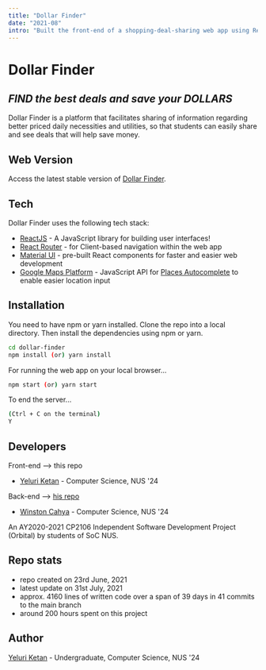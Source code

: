```yaml
---
title: "Dollar Finder"
date: "2021-08"
intro: "Built the front-end of a shopping-deal-sharing web app using ReactJS"
---
```


# Dollar Finder

## _FIND the best deals and save your DOLLARS_

Dollar Finder is a platform that facilitates sharing of information regarding better priced daily necessities and utilities, so that students can easily share and see deals that will help save money.

## Web Version

Access the latest stable version of [Dollar Finder](https://dollarfinder.netlify.app/).

## Tech

Dollar Finder uses the following tech stack:

- [ReactJS](https://reactjs.org/) - A JavaScript library for building user interfaces!
- [React Router](https://reactrouter.com/) - for Client-based navigation within the web app
- [Material UI](https://material-ui.com/) - pre-built React components for faster and easier web development
- [Google Maps Platform](https://developers.google.com/maps) - JavaScript API for [Places Autocomplete](https://developers.google.com/maps/documentation/javascript/places-autocomplete) to enable easier location input

## Installation

You need to have npm or yarn installed.
Clone the repo into a local directory. Then install the dependencies using npm or yarn.

```sh
cd dollar-finder
npm install (or) yarn install
```

For running the web app on your local browser...

```sh
npm start (or) yarn start
```

To end the server...

```sh
(Ctrl + C on the terminal)
Y
```

## Developers

Front-end --> this repo

- [Yeluri Ketan](https://github.com/YeluriKetan) - Computer Science, NUS '24

Back-end --> [his repo](https://github.com/CommanderW324/DollarFinderServer)

- [Winston Cahya](https://github.com/CommanderW324) - Computer Science, NUS '24

An AY2020-2021 CP2106 Independent Software Development Project (Orbital)
by students of SoC NUS.

## Repo stats

- repo created on 23rd June, 2021
- latest update on 31st July, 2021
- approx. 4160 lines of written code over a span of 39 days in 41 commits to the main branch
- around 200 hours spent on this project

## Author

[Yeluri Ketan](https://github.com/YeluriKetan) - Undergraduate, Computer Science, NUS '24
